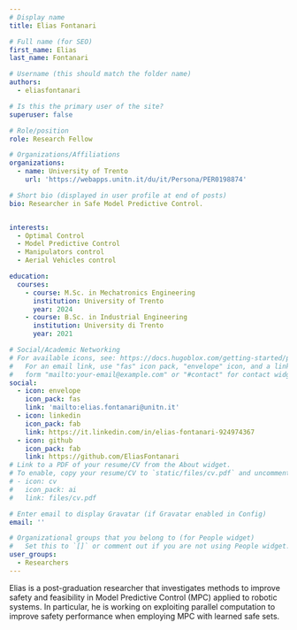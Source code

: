 ```yaml
---
# Display name
title: Elias Fontanari

# Full name (for SEO)
first_name: Elias
last_name: Fontanari

# Username (this should match the folder name)
authors:
  - eliasfontanari

# Is this the primary user of the site?
superuser: false

# Role/position
role: Research Fellow

# Organizations/Affiliations
organizations:
  - name: University of Trento
    url: 'https://webapps.unitn.it/du/it/Persona/PER0198874'

# Short bio (displayed in user profile at end of posts)
bio: Researcher in Safe Model Predictive Control.


interests:
  - Optimal Control
  - Model Predictive Control
  - Manipulators control
  - Aerial Vehicles control

education:
  courses:
    - course: M.Sc. in Mechatronics Engineering
      institution: University of Trento
      year: 2024
    - course: B.Sc. in Industrial Engineering
      institution: University di Trento
      year: 2021

# Social/Academic Networking
# For available icons, see: https://docs.hugoblox.com/getting-started/page-builder/#icons
#   For an email link, use "fas" icon pack, "envelope" icon, and a link in the
#   form "mailto:your-email@example.com" or "#contact" for contact widget.
social:
  - icon: envelope
    icon_pack: fas
    link: 'mailto:elias.fontanari@unitn.it'
  - icon: linkedin
    icon_pack: fab
    link: https://it.linkedin.com/in/elias-fontanari-924974367
  - icon: github
    icon_pack: fab
    link: https://github.com/EliasFontanari
# Link to a PDF of your resume/CV from the About widget.
# To enable, copy your resume/CV to `static/files/cv.pdf` and uncomment the lines below.
# - icon: cv
#   icon_pack: ai
#   link: files/cv.pdf

# Enter email to display Gravatar (if Gravatar enabled in Config)
email: ''

# Organizational groups that you belong to (for People widget)
#   Set this to `[]` or comment out if you are not using People widget.
user_groups:
  - Researchers
---
```


Elias is a post-graduation researcher that investigates methods to improve safety and feasibility in Model Predictive Control (MPC) applied to robotic systems. In particular, he is working on exploiting parallel computation to improve safety performance when employing MPC with learned safe sets.     


